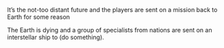 It’s the not-too distant future and the players are sent on a mission back to Earth for some reason 
  
The Earth is dying and a group of specialists from nations are sent on an interstellar ship to (do something).

